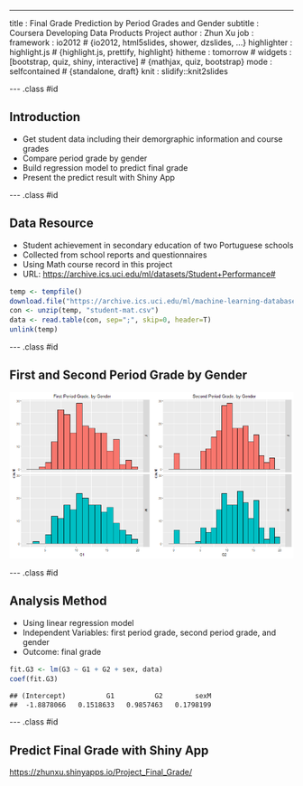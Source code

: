 ---
title       : Final Grade Prediction by Period Grades and Gender 
subtitle    : Coursera Developing Data Products Project
author      : Zhun Xu
job         : 
framework   : io2012        # {io2012, html5slides, shower, dzslides, ...}
highlighter : highlight.js  # {highlight.js, prettify, highlight}
hitheme     : tomorrow      # 
widgets     : [bootstrap, quiz, shiny, interactive]            # {mathjax, quiz, bootstrap}
mode        : selfcontained # {standalone, draft}
knit        : slidify::knit2slides

--- .class #id 

## Introduction

- Get student data including their demorgraphic information and course grades
- Compare period grade by gender
- Build regression model to predict final grade 
- Present the predict result with Shiny App

--- .class #id 

## Data Resource  

- Student achievement in secondary education of two Portuguese schools  
- Collected from school reports and questionnaires    
- Using Math course record in this project  
- URL: https://archive.ics.uci.edu/ml/datasets/Student+Performance# 
 

```r
temp <- tempfile()
download.file("https://archive.ics.uci.edu/ml/machine-learning-databases/00320/student.zip",temp, mode="wb")
con <- unzip(temp, "student-mat.csv")
data <- read.table(con, sep=";", skip=0, header=T)
unlink(temp)
```

--- .class #id 

## First and Second Period Grade by Gender
![plot of chunk unnamed-chunk-2](assets/fig/unnamed-chunk-2-1.png)

--- .class #id 

## Analysis Method 
	
- Using linear regression model  
- Independent Variables: first period grade, second period grade, and gender  
- Outcome: final grade


```r
fit.G3 <- lm(G3 ~ G1 + G2 + sex, data)
coef(fit.G3)
```

```
## (Intercept)          G1          G2        sexM 
##  -1.8878066   0.1518633   0.9857463   0.1798199
```

--- .class #id

## Predict Final Grade with Shiny App 

https://zhunxu.shinyapps.io/Project_Final_Grade/









